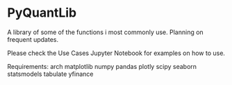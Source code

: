 # PyQuantLib

A library of some of the functions i most commonly use. Planning on frequent updates.

Please check the Use Cases Jupyter Notebook for examples on how to use.

Requirements:
  arch
  matplotlib
  numpy
  pandas
  plotly
  scipy
  seaborn
  statsmodels
  tabulate
  yfinance
